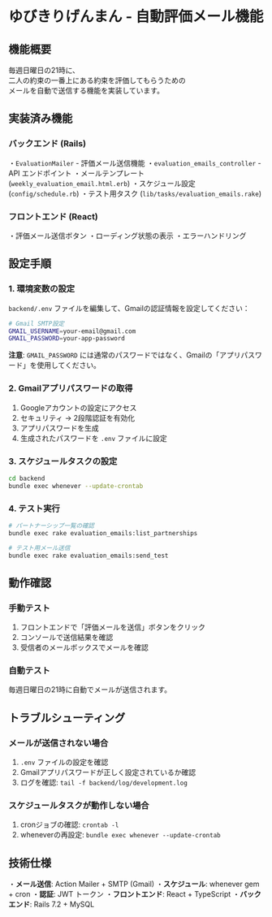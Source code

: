 # ゆびきりげんまん - 自動評価メール機能

## 機能概要

毎週日曜日の21時に、  
二人の約束の一番上にある約束を評価してもらうための  
メールを自動で送信する機能を実装しています。  

## 実装済み機能

### バックエンド (Rails)
・`EvaluationMailer` - 評価メール送信機能
・`evaluation_emails_controller` - API エンドポイント
・メールテンプレート (`weekly_evaluation_email.html.erb`)
・スケジュール設定 (`config/schedule.rb`)
・テスト用タスク (`lib/tasks/evaluation_emails.rake`)

### フロントエンド (React)
・評価メール送信ボタン
・ローディング状態の表示
・エラーハンドリング

## 設定手順

### 1. 環境変数の設定

`backend/.env` ファイルを編集して、Gmailの認証情報を設定してください：

```bash
# Gmail SMTP設定
GMAIL_USERNAME=your-email@gmail.com
GMAIL_PASSWORD=your-app-password
```

**注意**: `GMAIL_PASSWORD` には通常のパスワードではなく、Gmailの「アプリパスワード」を使用してください。

### 2. Gmailアプリパスワードの取得

1. Googleアカウントの設定にアクセス
2. セキュリティ → 2段階認証を有効化
3. アプリパスワードを生成
4. 生成されたパスワードを `.env` ファイルに設定

### 3. スケジュールタスクの設定

```bash
cd backend
bundle exec whenever --update-crontab
```

### 4. テスト実行

```bash
# パートナーシップ一覧の確認
bundle exec rake evaluation_emails:list_partnerships

# テスト用メール送信
bundle exec rake evaluation_emails:send_test
```

## 動作確認

### 手動テスト
1. フロントエンドで「評価メールを送信」ボタンをクリック
2. コンソールで送信結果を確認
3. 受信者のメールボックスでメールを確認

### 自動テスト
毎週日曜日の21時に自動でメールが送信されます。

## トラブルシューティング

### メールが送信されない場合
1. `.env` ファイルの設定を確認
2. Gmailアプリパスワードが正しく設定されているか確認
3. ログを確認: `tail -f backend/log/development.log`

### スケジュールタスクが動作しない場合
1. cronジョブの確認: `crontab -l`
2. wheneverの再設定: `bundle exec whenever --update-crontab`

## 技術仕様
・**メール送信**: Action Mailer + SMTP (Gmail)
・**スケジュール**: whenever gem + cron
・**認証**: JWT トークン
・**フロントエンド**: React + TypeScript
・**バックエンド**: Rails 7.2 + MySQL
